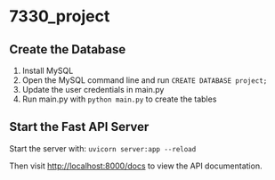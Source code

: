 # 7330_project
## Create the Database

1. Install MySQL
2. Open the MySQL command line and run ```CREATE DATABASE project;```
3. Update the user credentials in main.py
4. Run main.py with ```python main.py``` to create the tables

## Start the Fast API Server
Start the server with:
```uvicorn server:app --reload```

Then visit [http://localhost:8000/docs](http://localhost:8000/docs) to view the API documentation.
